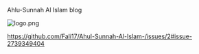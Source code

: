 
   Ahlu-Sunnah Al Islam blog

![logo.png](https://github.com/user-attachments/assets/fc7681f1-8cd0-4d43-87c9-6d857e8ae7d2)

https://github.com/Fali17/Ahul-Sunnah-Al-Islam-/issues/2#issue-2739349404
   
